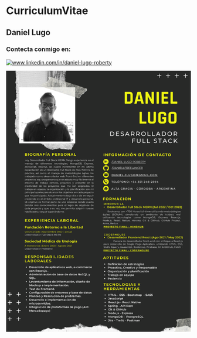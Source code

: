 # CurriculumVitae
## Daniel Lugo
<h3 align="left">Contecta conmigo en:</h3>
<p align="left">
<a href="https://www.linkedin.com/in/daniel-lugo-roberty" target="blank"><img align="center" src="https://raw.githubusercontent.com/rahuldkjain/github-profile-readme-generator/master/src/images/icons/Social/linked-in-alt.svg" alt="www.linkedin.com/in/daniel-lugo-roberty" height="30" width="40" target="_blank" /></a>
</p>
<img  src='./DanielLugoFullStack.png' with='100%'/>
